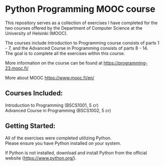 # Python Programming MOOC course

This repository serves as a collection of exercises I have completed for the two courses offered by the Department of Computer Science at the University of Helsinki (MOOC).  

The courses include Introduction to Programming course consists of parts 1 - 7, and the Advanced Course in Programming consists of parts 8 - 14.  
The goal is to complete all the exercises within this course.   

More information on the course can be found at https://programming-23.mooc.fi/  

More about MOOC https://www.mooc.fi/en/  

## Courses Included:

  Introduction to Programming (BSCS1001, 5 cr)  
  Advanced Course in Programming (BSCS1002, 5 cr)  

## Getting Started:

All of the exercises were completed utilizing Python.  
Please ensure you have Python installed on your system.  

If Python is not installed, download and install Python from the official website (https://www.python.org/).  
